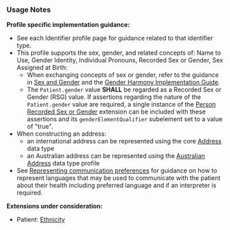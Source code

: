 ### Usage Notes

**Profile specific implementation guidance:**
- See each Identifier profile page for guidance related to that identifier type.
- This profile supports the sex, gender, and related concepts of: Name to Use, Gender Identity, Individual Pronouns, Recorded Sex or Gender, Sex Assigned at Birth:
   - When exchanging concepts of sex or gender, refer to the guidance in [Sex and Gender](sexgender.html) and the [Gender Harmony Implementation Guide](http://hl7.org/xprod/ig/uv/gender-harmony/).
   - The `Patient.gender` value **SHALL** be regarded as a Recorded Sex or Gender (RSG) value. If assertions regarding the nature of the `Patient.gender` value are required, a single instance of the [Person Recorded Sex or Gender](https://hl7.org/fhir/extensions/StructureDefinition-individual-recordedSexOrGender.html) extension can be included with these assertions and its `genderElementQualifier` subelement set to a value of "true".
- When constructing an address:
  - an international address can be represented using the core [Address](http://hl7.org/fhir/R4/datatypes.html#Address) data type
  - an Australian address can be represented using the [Australian Address](StructureDefinition-au-address.html) data type profile
- See [Representing communication preferences](generalguidance.html#representing-communication-preferences) for guidance on how to represent languages that may be used to communicate with the patient about their health including preferred language and if an interpreter is required.

**Extensions under consideration:**
* Patient: [Ethnicity](StructureDefinition-ethnicity.html)
